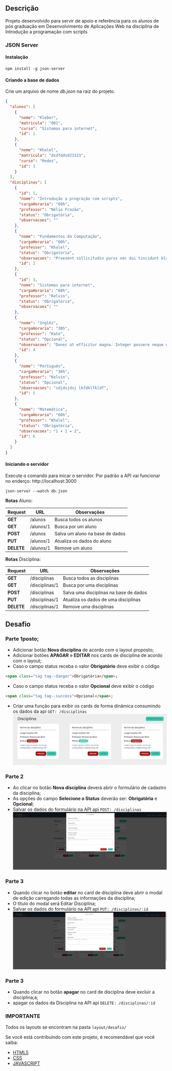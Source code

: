 ## Descrição

Projeto desenvolvido para servir de apoio e referência para os alunos de pós graduação em Desenvolvimento de Aplicações Web na disciplina de Introdução a programação com scripts

### JSON Server
#### Instalação

```
npm install -g json-server
```

#### Criando a base de dados

Crie um arquivo de nome *db.json* na raiz do projeto.
```json
{
  "alunos": [
    {
      "nome": "Kleber",
      "matricula": "001",
      "curso": "Sistemas para internet",
      "id": 1
    },
    {
      "nome": "Khalel",
      "matricula": "dsdfddsd23323",
      "curso": "Redes",
      "id": 3
    }
  ],
  "disciplinas": [
    {
      "id": 1,
      "nome": "Introdução a progração com scripts",
      "cargaHoraria": "60h",
      "professor": "Nélio Frazão",
      "status": "Obrigatória",
      "observacoes": ""
    },
    {
      "nome": "Fundamentos da Computação",
      "cargaHoraria": "60h",
      "professor": "Khalel",
      "status": "Obrigatória",
      "observacoes": "Praesent sollicitudin purus nec dui tincidunt blandit. Etiam vehicula ut urna in placerat. ",
      "id": 2
    },
    {
      "id": 3,
      "nome": "Sistemas para internet",
      "cargaHoraria": "60h",
      "professor": "Kelvin",
      "status": "Obrigatória",
      "observacoes": ""
    },
    {
      "nome": "Inglês",
      "cargaHoraria": "30h",
      "professor": "Kate",
      "status": "Opcional",
      "observacoes": "Donec at efficitur magna. Integer posuere neque ut metus dapibus, in mollis nulla viverra.",
      "id": 4
    },
    {
      "nome": "Português",
      "cargaHoraria": "30h",
      "professor": "Kelvin",
      "status": "Opcional",
      "observacoes": "sdjdsjdsj lkfdklfkldf",
      "id": 5
    },
    {
      "nome": "Matemática",
      "cargaHoraria": "60h",
      "professor": "Khalel",
      "status": "Obrigatória",
      "observacoes": "1 + 1 = 2",
      "id": 6
    }
  ]
}
```

#### Iniciando o servidor
Execute o comando para inicar o servidor. Por padrão a API vai funcionar no enderço: http://localhost:3000

```
json-server --watch db.json
```

**Rotas** Aluno:

| Request | URL |  Observações |
|-|-|-|
| **GET** | /alunos | Busca todos os alunos
| **GET** | /alunos/1 | Busca por um aluno
| **POST** | /alunos | Salva um aluno na base de dados
| **PUT** | /alunos/1 | Atualiza os dados do aluno
| **DELETE** | /alunos/1 | Remove um aluno

**Rotas** Disciplina:

| Request | URL |  Observações |
|-|-|-|
| **GET** | /disciplinas | Busca todos as disciplinas
| **GET** | /disciplinas/1 | Busca por uma disciplinas
| **POST** | /disciplinas | Salva uma disciplinas na base de dados
| **PUT** | /disciplinas/1 | Atualiza os dados de uma disciplinas
| **DELETE** | /disciplinas/1 | Remove uma disciplinas

## Desafio
### Parte 1posto;
* Adicionar botão **Nova disciplina** de acordo com o layout proposto;
* Adicionar botões **APAGAR** e **EDITAR** nos cards de disciplina de acordo com o layout;
* Caso o campo status receba o valor **Obrigatório** deve exibir o código
```html
<span class="tag tag--danger">Obrigatória</span>;
```
* Caso o campo status receba o valor **Opcional** deve exibir o código 
```html
<span class="tag tag--success">Opcional</span>;
```
* Criar uma função para exibir os cards de forma dinâmica consumindo os dados da api ``GET: /disciplinas``
![screen](layout/desafio/tela-disciplina-desafio.png)

### Parte 2
* Ao clicar no botão **Nova disciplina** deverá abrir o formulário de cadastro da disciplina;
* As opções do campo **Selecione o Status** deverão ser: **Obrigatória** e **Opcional**;
* Salvar os dados do formulário na API api ``POST: /disciplinas``
![screen](layout/desafio/tela-disciplina-modal.png)

### Parte 3
* Quando clicar no botão **editar** no card de disciplina deve abrir o modal de edição carregando todas as informações da disciplina;
* O título do modal será Editar Disciplina;
* Salvar os dados do formulário na API api  ``PUT: /disciplinas/:id``
![screen](layout/desafio/tela-disciplina-editar.png)

### Parte 3
* Quando clicar no botão **apagar** no card de disciplina deve excluir a disciplina;a;
* apagar os dados da Disciplina na API api  ``DELETE: /disciplinas/:id``

### IMPORTANTE
Todos os layouts se encontram na pasta ``layout/desafio/``

Se você está contribuindo com este projeto, é recomendável que você saiba:
* [HTML5](https://www.w3c.br/pub/Cursos/CursoHTML5/html5-web.pdf)
* [CSS](https://www.w3c.br/Cursos/CursoCSS3/)
* [JAVASCRIPT](https://developer.mozilla.org/en-US/docs/Web/JavaScript)